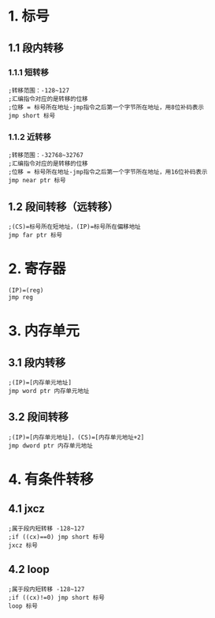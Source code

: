 # [](#header-1)1. 标号
## [](#header-2)1.1 段内转移
### [](#header-3)1.1.1 短转移
```
;转移范围：-128~127
;汇编指令对应的是转移的位移
;位移 = 标号所在地址-jmp指令之后第一个字节所在地址，用8位补码表示
jmp short 标号
```
### [](#header-3)1.1.2 近转移
```
;转移范围：-32768~32767
;汇编指令对应的是转移的位移
;位移 = 标号所在地址-jmp指令之后第一个字节所在地址，用16位补码表示
jmp near ptr 标号
```
## [](#header-2)1.2 段间转移（远转移）
```
;(CS)=标号所在短地址，(IP)=标号所在偏移地址
jmp far ptr 标号
```

# [](#header-1)2. 寄存器
```
(IP)=(reg)
jmp reg
```

# [](#header-1)3. 内存单元
## [](#header-2)3.1 段内转移
```
;(IP)=[内存单元地址]
jmp word ptr 内存单元地址
```
## [](#header-2)3.2 段间转移
```
;(IP)=[内存单元地址]，(CS)=[内存单元地址+2]
jmp dword ptr 内存单元地址
```

# [](#header-1)4. 有条件转移
## [](#header-2)4.1 jxcz
```
;属于段内短转移 -128~127
;if ((cx)==0) jmp short 标号
jxcz 标号
```
## [](#header-2)4.2 loop
```
;属于段内短转移 -128~127
;if ((cx)!=0) jmp short 标号
loop 标号
```